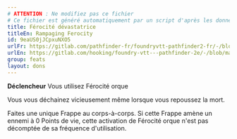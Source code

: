 ```yaml
---
# ATTENTION : Ne modifiez pas ce fichier
# Ce fichier est généré automatiquement par un script d'après les données du module Foundry VTT officiel et de sa traduction
title: Férocité dévastatrice
titleEn: Rampaging Ferocity
id: 9eaUS0jJCpxuNXO5
urlFr: https://gitlab.com/pathfinder-fr/foundryvtt-pathfinder2-fr/-/blob/master/data/feats/9eaUS0jJCpxuNXO5.htm
urlEn: https://gitlab.com/hooking/foundry-vtt---pathfinder-2e/-/blob/master/packs/data/feats.db/rampaging-ferocity.json
group: feats
layout: dons
---
```

**Déclencheur** Vous utilisez Férocité orque

Vous vous déchainez vicieusement même lorsque vous repoussez la mort.

Faites une unique Frappe au corps-à-corps. Si cette Frappe amène un ennemi à 0 Points de vie, cette activation de Férocité orque n'est pas décomptée de sa fréquence d'utilisation.


